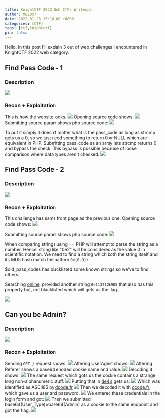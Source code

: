 ```yaml
---
title: KnightCTF 2022 Web CTFs Writeups
author: MBZ0x7
date: 2022-01-23 15:10:00 +0800
categories: [CTF]
tags: [ctf,knightctf]
pin: false
---
```

Hello, In this post I'll explain 3 out of web challenges I encountered in KnightCTF 2022 web category.

## Find Pass Code - 1 
### Description
![](../../assets/img/posts/2/1.png)

### Recon + Exploitation
This is how the website looks.
![](../../assets/img/posts/2/2.1.png)
Opening source code shows:
![](../../assets/img/posts/2/2.2.png)
Submitting source param shows php source code:
![](../../assets/img/posts/2/3.png)

To put it simply it doesn't matter what is the pass_code as long as strcmp gets us a 0, so we just need something to return 0 or NULL which are equivalent in PHP. Submitting pass_code as an array lets strcmp returns 0 and bypass the check.
This bypass is possible because of loose comparison where data types aren't checked.
![](../../assets/img/posts/2/4.png)

## Find Pass Code - 2
### Description
![](../../assets/img/posts/2/5.png)

### Recon + Exploitation
This challenge has same front page as the previous one.
Opening source code shows:
![](../../assets/img/posts/2/6.png)

Submitting source param shows php source code:
![](../../assets/img/posts/2/7.png)

When comparing strings using == PHP will attempt to parse the string as a number. Hence, string like "0e2" will be considered as the value 0 in scientific notation. We need to find a string which both the string itself and its MD5 hash match the pattern `0e[0-9]+`.

$old_pass_codes has blacklisted some known strings so we've to find others.

Searching [online](https://blog.csdn.net/u013512548/article/details/108213295), provided another string `0e1137126905` that also has this property but, not blacklisted which will gets us the flag.

![](../../assets/img/posts/2/8.png)


##  Can you be Admin? 
### Description
![](../../assets/img/posts/2/9.png)

### Recon + Exploitation
Sending `GET /` request shows:
![](../../assets/img/posts/2/10.png)
Altering UserAgent shows:
![](../../assets/img/posts/2/11.png)
Altering Referer shows a base64 enoded cookie name and value.
![](../../assets/img/posts/2/12.png)
Decoding it shows:
![](../../assets/img/posts/2/13.png)
The same request which gots us the cookie contains a strange long non-alphanumeric stuff.
![](../../assets/img/posts/2/14.png)
Putting that in [de4js](https://lelinhtinh.github.io/de4js/) gets us:
![](../../assets/img/posts/2/15.png)
Which was identified as ASCII85 by [dcode.fr](https://www.dcode.fr/cipher-identifier)
![](../../assets/img/posts/2/16.png)
Then we decoded it with [dcode.fr](https://www.dcode.fr/ascii-85-encoding), which gave us a user and password.
![](../../assets/img/posts/2/17.png)
We entered these credentials in the login form and got:
![](../../assets/img/posts/2/18.png) 
Then we submitted base64(User_Type)=base64(Admin) as a cookie to the same endpoint and got the flag.
![](../../assets/img/posts/2/19.png)

